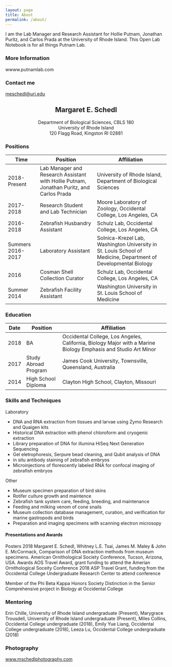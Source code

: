 ```yaml
---
layout: page
title: About
permalink: /about/
---
```


I am the Lab Manager and Research Assistant for Hollie Putnam, Jonathan Puritz, and Carlos Prada at the University of Rhode Island. This Open Lab Notebook is for all things Putnam Lab. 



### More Information

wwww.putnamlab.com

### Contact me

[meschedl@uri.edu](mailto:meschedl@uri.edu)


## <center>Margaret E. Schedl</center>
<center>Department of Biological Sciences, CBLS 180</center>
<center>University of Rhode Island</center>
<center>120 Flagg Road, Kingston RI 02881</center>


### Positions 

Time|Position| Affiliation
--|--|--
2018-Present	| Lab Manager and Research Assistant with Hollie Putnam, Jonathan Puritz, and Carlos Prada | University of Rhode Island, Department of Biological Sciences
2017-2018		| Research Student and Lab Technician | Moore Laboratory of Zoology, Occidental College, Los Angeles, CA
2016-2018	| Zebrafish Husbandry Assistant | Schulz Lab, Occidental College, Los Angeles, CA
Summers 2016-2017	| Laboratory Assistant | Solnica-Krezel Lab, Washington University in St. Louis School of Medicine, Department of Developmental Biology
2016 		| Cosman Shell Collection Curator | Schulz Lab, Occidental College, Los Angeles, CA
Summer 2014 | Zebrafish Facility Assistant | Washington University in St. Louis School of Medicine


### Education

Date|Position| Affiliation
--|--|--
2018 |	BA | Occidental College, Los Angeles, California, Biology Major with a Marine Biology Emphasis and Studio Art Minor
2017 |	Study Abroad Program | James Cook University, Townsville, Queensland, Australia
2014 |	High School Diploma | Clayton High School, Clayton, Missouri



###  Skills and Techniques

Laboratory
- DNA and RNA extraction from tissues and larvae using Zymo Research and Quaigen kits
- Historical DNA extraction with phenol chloroform and cryogenic extraction
- Library preparation of DNA for illumina HiSeq Next Generation Sequencing
- Gel eletrophoresis, Serpure bead cleaning, and Qubit analysis of DNA
- in situ antibody staining of zebrafish embryos
- Microinjections of florescently labeled RNA for confocal imaging of zebrafish embryos

Other
- Museum specimen preparation of bird skins
- Rotifer culture growth and maintence
- Zebrafish tank system care, feeding, breeding, and maintenance
- Feeding and milking venom of cone snails
- Museum collection database management, curation, and verification for marine gastropods and birds
- Preparation and imaging specimens with scanning electron microsopy 


#### Presentations and Awards

Posters
2018 Margaret E. Schedl, Whitney L.E. Tsai, James M. Maley & John E. McCormack, Comparison of DNA extraction methods from museum specimens. American Ornithological Society Conference, Tucson, Arizona, USA. 
Awards
AOS Travel Award, grant funding to attend the Amerian Ornithological Soceity Conference 2018
ASP Travel Grant, funding from the Occidental College Undergraduate Research Center to attend conference

Member of the Phi Beta Kappa Honors Society
Distinction in the Senior Comprehensive project in Biology at Occidental College

### Mentoring

Erin Chille, University of Rhode Island undergraduate (Present), Marygrace Trousdell, University of Rhode Island undergraduate (Present), Miles Collins, Occidental College undergraduate (2018), Emily Yue Liang, Occidental College undergraduate (2018), Leeza Lu, Occidental College undergraduate (2018)

### Photography

www.mschedlphotography.com



